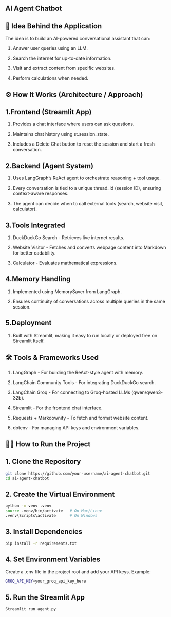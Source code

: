 ## **AI Agent Chatbot**


## **🚀 Idea Behind the Application**

The idea is to build an AI-powered conversational assistant that can:

1. Answer user queries using an LLM.

2. Search the internet for up-to-date information.

3. Visit and extract content from specific websites.
   
4. Perform calculations when needed.



## **⚙️ How It Works (Architecture / Approach)**


## **1.**Frontend (Streamlit App)****

   1. Provides a chat interface where users can ask questions.
 
   2. Maintains chat history using st.session_state.
 
   3. Includes a Delete Chat button to reset the session and start a fresh conversation.
   

## **2.**Backend (Agent System)****

   1. Uses LangGraph’s ReAct agent to orchestrate reasoning + tool usage.

   2. Every conversation is tied to a unique thread_id (session ID), ensuring context-aware
   responses.

   3. The agent can decide when to call external tools (search, website visit, calculator).
   

## **3.**Tools Integrated****

   1. DuckDuckGo Search - Retrieves live internet results.
 
  2. Website Visitor - Fetches and converts webpage content into Markdown for better  eadability.
 
  3.  Calculator - Evaluates mathematical expressions.


## **4.**Memory Handling****

   1. Implemented using MemorySaver from LangGraph.
 
   2. Ensures continuity of conversations across multiple queries in the same session.
   

## 5.**Deployment**

  1. Built with Streamlit, making it easy to run locally or deployed free on Streamlit   Itself.



## **🛠️ Tools & Frameworks Used**

  1. LangGraph - For building the ReAct-style agent with memory.

  2. LangChain Community Tools - For integrating DuckDuckGo search.

  3. LangChain Groq - For connecting to Groq-hosted LLMs (qwen/qwen3-32b).

  4. Streamlit - For the frontend chat interface.

  5. Requests + Markdownify - To fetch and format website content.

  6. dotenv - For managing API keys and environment variables.


## 🏃‍♂️ How to Run the Project  

## 1. Clone the Repository  
```bash
git clone https://github.com/your-username/ai-agent-chatbot.git
cd ai-agent-chatbot
```

## 2. Create the Virtual Environment
```bash
python -m venv .venv
source .venv/bin/activate   # On Mac/Linux
.venv\Scripts\activate      # On Windows
```

## 3. Install Dependencies
```bash
pip install -r requirements.txt
```

## 4. Set Environment Variables

Create a .env file in the project root and add your API keys. Example:
```bash 
GROQ_API_KEY=your_groq_api_key_here
```

## 5. Run the Streamlit App
```bash 
Streamlit run agent.py
```



